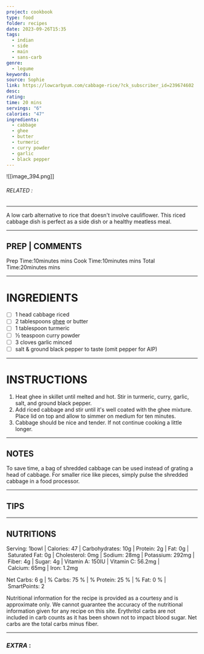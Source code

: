 ```yaml
---
project: cookbook
type: food
folder: recipes
date: 2023-09-26T15:35
tags:
  - indian
  - side
  - main
  - sans-carb
genre:
  - legume
keywords: 
source: Sophie
link: https://lowcarbyum.com/cabbage-rice/?ck_subscriber_id=239674602
desc: 
rating: 
time: 20 mins
servings: "6"
calories: "47"
ingredients:
  - cabbage
  - ghee
  - butter
  - turmeric
  - curry powder
  - garlic
  - black pepper
---
```


![[image_394.png]]
###### *RELATED* : 
---
A low carb alternative to rice that doesn't involve cauliflower. This riced cabbage dish is perfect as a side dish or a healthy meatless meal.

---
## PREP | COMMENTS

Prep Time:10minutes mins
Cook Time:10minutes mins
Total Time:20minutes mins

---
# INGREDIENTS

- [ ] 1 head cabbage riced
- [ ] 2 tablespoons [ghee](https://www.amazon.com/Organic-Valley-Ghee-Clarified-Butter/dp/B0046IIPMW?tag=lowcarbyum0b-20) or butter
- [ ] 1 tablespoon turmeric
- [ ] ½ teaspoon curry powder
- [ ] 3 cloves garlic minced
- [ ] salt & ground black pepper to taste (omit pepper for AIP)

---
# INSTRUCTIONS

1. Heat ghee in skillet until melted and hot. Stir in turmeric, curry, garlic, salt, and ground black pepper.
2. Add riced cabbage and stir until it's well coated with the ghee mixture. Place lid on top and allow to simmer on medium for ten minutes.
3. Cabbage should be nice and tender. If not continue cooking a little longer.

---
## NOTES

To save time, a bag of shredded cabbage can be used instead of grating a head of cabbage. For smaller rice like pieces, simply pulse the shredded cabbage in a food processor.

---
## TIPS



---
## NUTRITIONS

Serving: 1bowl | Calories: 47 | Carbohydrates: 10g | Protein: 2g | Fat: 0g | Saturated Fat: 0g | Cholesterol: 0mg | Sodium: 28mg | Potassium: 292mg | Fiber: 4g | Sugar: 4g | Vitamin A: 150IU | Vitamin C: 56.2mg | Calcium: 65mg | Iron: 1.2mg

Net Carbs: 6 g | % Carbs: 75 % | % Protein: 25 % | % Fat: 0 % | SmartPoints: 2

Nutritional information for the recipe is provided as a courtesy and is approximate only. We cannot guarantee the accuracy of the nutritional information given for any recipe on this site. Erythritol carbs are not included in carb counts as it has been shown not to impact blood sugar. Net carbs are the total carbs minus fiber.

---
### *EXTRA* :



